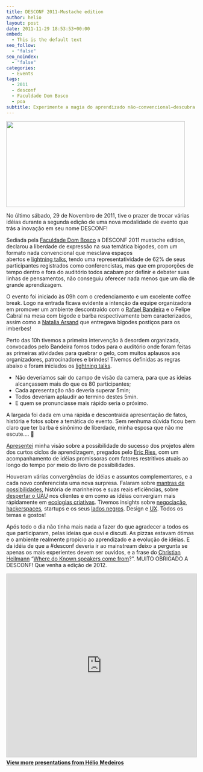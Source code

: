 ```yaml
---
title: DESCONF 2011-Mustache edition
author: helio
layout: post
date: 2011-11-29 18:53:53+00:00
embed:
  - This is the default text
seo_follow:
  - "false"
seo_noindex:
  - "false"
categories:
  - Events
tags:
  - 2011
  - desconf
  - Faculdade Dom Bosco
  - poa
subtitle: Experimente a magia do aprendizado não-convencional—descubra como a edição bigode da Desconf misturou espaços abertos, lightning talks e liberdade de expressão para criar troca colaborativa de conhecimento
---
```


[<img class="aligncenter size-full wp-image-457" src="/uploads/2011/11/desconf2011.png" alt="" width="474" height="228" srcset="/uploads/2011/11/desconf2011.png 519w, /uploads/2011/11/desconf2011-300x144.png 300w" sizes="(max-width: 474px) 100vw, 474px" />][1]

No último sábado, 29 de Novembro de 2011, tive o prazer de trocar várias idéias durante a segunda edição de uma nova modalidade de evento que trás a inovação em seu nome DESCONF!

Sediada pela [Faculdade Dom Bosco][2] a DESCONF 2011 mustache edition, declarou a liberdade de expressão na sua temática bigodes, com um formato nada convencional que mesclava espaços abertos e [lightning talks][3], tendo uma representatividade de 62% de seus participantes registrados como conferencistas, mas que em proporções de tempo dentro e fora do auditório todos acabam por definir e debater suas linhas de pensamentos, não conseguiu oferecer nada menos que um dia de grande aprendizagem.

O evento foi iniciado às 09h com o credenciamento e um excelente coffee break. Logo na entrada ficava evidente a intenção da equipe organizadora em promover um ambiente descontraído com o [Rafael Bandeira][4] e o Felipe Cabral na mesa com bigode e barba respectivamente bem caracterizados, assim como a [Natalia Arsand][5] que entregava bigodes postiços para os imberbes!

Perto das 10h tivemos a primeira intervenção à desordem organizada, convocados pelo Bandeira fomos todos para o auditório onde foram feitas as primeiras atividades para quebrar o gelo, com muitos aplausos aos organizadores, patrocinadores e brindes! Tivemos definidas as regras abaixo e foram iniciados os [lightning talks][3].

- Não deveríamos sair do campo de visão da camera, para que as ideias alcançassem mais do que os 80 participantes;
- Cada apresentação não deveria superar 5min;
- Todos deveriam aplaudir ao termino destes 5min.
- E quem se pronunciasse mais rápido seria o próximo.

A largada foi dada em uma rápida e descontraída apresentação de fatos, história e fotos sobre a temática do evento. Sem nenhuma dúvida ficou bem claro que ter barba é sinônimo de liberdade, minha esposa que não me escute&#8230;. 🙂

[Apresentei][6] minha visão sobre a possibilidade do sucesso dos projetos além dos curtos ciclos de aprendizagem, pregados pelo [Eric Ries][7], com um acompanhamento de idéias promissoras com fatores restritivos atuais ao longo do tempo por meio do livro de possibilidades.

Houveram várias convergências de idéias e assuntos complementares, e a cada novo conferencista uma nova surpresa. Falaram sobre [mantras de possibilidades][8], história de marinheiros e suas reais eficiências, sobre [despertar o UAU][9] nos clientes e em como as idéias convergiam mais rápidamente em [ecologias criativas][10]. Tivemos insights sobre [negociação][11], [hackerspaces][12], startups e os seus [lados negros][13]. Design e [UX][14]. Todos os temas e gostos!

Após todo o dia não tinha mais nada a fazer do que agradecer a todos os que participaram, pelas ideias que ouvi e discuti. As pizzas estavam ótimas e o ambiente realmente propicio ao aprendizado e a evolução de idéias. E da idéia de que a #desconf deveria ir ao mainstream deixo a pergunta se apenas os mais experientes devem ser ouvidos, e a frase do [Christian Heilmann][15] &#8220;[Where do Known speakers come from][16]?&#8221;. MUITO OBRIGADO A DESCONF! Que venha a edição de 2012.

<p style="text-align: center">
  <div style="margin-bottom: 20px;">
<iframe src="https://www.slideshare.net/slideshow/embed_code/key/ePHVpNd1rPPUEh" width="597" height="486" frameborder="0" marginwidth="0" marginheight="0" scrolling="no" style="border:1px solid #CCC; border-width:1px; margin-bottom:5px; max-width: 100%;" allowfullscreen></iframe>
</iframe>
<div style="margin-bottom:5px">
    <strong><a href="//www.slideshare.net/heliomedeiros" target="_blank">View more presentations from Hélio Medeiros</a></strong>
</div>
</div>
</p>

[1]: /uploads/2011/11/desconf2011.png
[2]: www.faculdadedombosco.edu.br/ "Faculdade Dom Bosco"
[3]: http://pt.wikipedia.org/wiki/Lightning_Talk "Lightning Talk"
[4]: http://twitter.com/#!/rafb3 "Rafael Bandeira"
[5]: http://twitter.com/#!/nataliarsand "Natalia Arsand"
[6]: /2011/11/27/nao-adivinhe-o-futuro-acompanhe-o-mvp-e-livro-de-possibilidades/ "Desconf 2011 - Livro de Possibilidades"
[7]: twitter.com/ericries "Eric Ries"
[8]: http://www.slideshare.net/dwildt/mantra-das-possibilidades "Mantra de Possibilidade - Daniel Wildt"
[9]: http://www.slideshare.net/deborawx/despertando-o-uau "Despertando o UAU - Deb Xavier"
[10]: http://t.co/NXJON9jH "Ecologias Criativas - Carlos Villela"
[11]: http://t.co/VS8MZkNs "Negociação - Guilherm Motta"
[12]: http://blog.lfzawacki.com/hackerspace-na-desconf/ "Hackerspace - Lucas Fialho"
[13]: http://t.co/9Vu1FoVx "Lado Negro das Startups - Flavio Steffens"
[14]: http://www.slideshare.net/pedrobel/thoughts-on-user-experience "thoughts-on-user-experience - Pedro Belleza"
[15]: http://twitter.com/#!/codepo8
[16]: http://www.slideshare.net/cheilmann/be-a-kickass-speaker-mozcamp-2011
